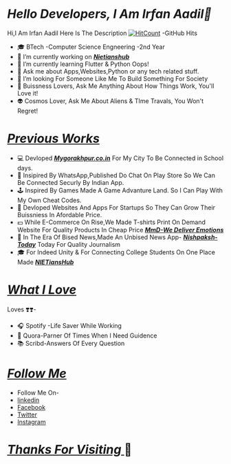 # <i> Hello Developers, I Am Irfan Aadil👋 </i></u>
Hi,I Am Irfan Aadil
Here Is The Description
[![HitCount](http://hits.dwyl.com/irfanadil0004/irfan-me.svg)](http://hits.dwyl.com/irfanadil0004/irfan-me) -GitHub Hits

- 🎓 BTech -Computer Science Engneering -2nd Year
- 🔭 I’m currently working on <b><i>[Nietianshub](https://www.nietianshub.com)</b></i>
- 🌱 I’m currently learning Flutter & Python Oops!
- 💬 Ask me about Apps,Websites,Python or any tech related stuff.
- 👯 I’m looking For Someone Like Me To Build Something For Society 
- 💼 Buissness Lovers, Ask Me Anything About How Things Work, You'll Love it!
- 👽 Cosmos Lover, Ask Me About Aliens & TIme Travals, You Won't Regret!

# <i><u> Previous Works </i></u>
- 💻 Devloped <b><i>[Mygorakhpur.co.in](www.Mygorakhpur.co.in)</b></i> For My City To Be Connected in School days. 
- 📱 Insipired By WhatsApp,Published Do Chat On Play Store So We Can Be Connected Securly By Indian App.
- 🕹 Inspired By Games Made A Game Advanture Land. So I Can Play With My Own Cheat Codes.
- 🤝 Devloped Websites And Apps For Startups So They Can Grow Their Buissniess In Afordable Price.
- 💵 While E-Commerce On Rise,We Made T-shirts Print On Demand Website For Quality Products In Cheap Price <b><i>[MmD-We Deliver Emotions](https://MadMonkeydeals.com)</b></i>
- 📰 In The Era Of Bised News,Made An Unbised News App- <b><i>[Nishpaksh-Today](https://play.google.com/store/apps/details?id=com.nishpakshtodayofficial&hl=en_IN)</b></i> Today For Quality Journalism
- 🎓 For Indeed Unity & For Connecting College Students On One Place Made <b><i>[NIETiansHub](www.nietianshub.com)</b></i>


# <i><u>What I Love </i></u>
Loves ❣️❣️-
- 🎧 Spotify -Life Saver While Working
- 🤝 Quora-Parner Of Times When I Need Guidence
- 📚 Scribd-Answers Of Every Question 

# <i><u>Follow Me </i></u>
- Follow Me On-
- [linkedin](https://www.linkedin.com/in/irfan-aadil-402324161)
- [Facebook](https://www.facebook.com/IRFANADIL123/)
- [Twitter](https://twitter.com/irfanadil15)
- [Instagram](https://www.instagram.com/irfanadil004/)

# <i><u>Thanks For Visiting </i></u> 👋 

